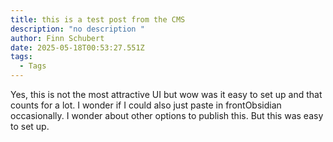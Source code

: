```yaml
---
title: this is a test post from the CMS
description: "no description "
author: Finn Schubert
date: 2025-05-18T00:53:27.551Z
tags:
  - Tags
---
```

Yes, this is not the most attractive UI but wow was it easy to set up and that counts for a lot. I wonder if I could also just paste in frontObsidian occasionally. I wonder about other options to publish this. But this was easy to set up.